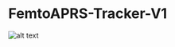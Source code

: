 # FemtoAPRS-Tracker-V1
![alt text](https://github.com/MarvinRzok/FemtoAPRS-Tracker-V1/blob/7a753a1978699de0d6432b14cf5f27c383514853/B2.jpg?raw=true)
